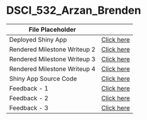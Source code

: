# DSCI_532_Arzan_Brenden


| File Placeholder                |                         |
| ------------------------------- | ----------------------- |
| Deployed Shiny App         | [Click here](https://arzan-irani.shinyapps.io/city-crime-comparison/) |
| Rendered Milestone Writeup 2 | [Click here](https://github.com/UBC-MDS/DSCI_532_Arzan_Brenden/blob/master/Milestone2_Writeup.md) |
| Rendered Milestone Writeup 3 | [Click here](https://github.com/UBC-MDS/DSCI_532_Arzan_Brenden/blob/master/Milestone3_Writeup.md) |
| Rendered Milestone Writeup 4 | [Click here]() |
| Shiny App Source Code      |  [Click here](https://github.com/UBC-MDS/DSCI_532_Arzan_Brenden/blob/master/City-Crime-Comparison/app.R) |
| Feedback - 1     |  [Click here](https://github.com/UBC-MDS/DSCI-532_Linyang-Alex/issues/23) |
| Feedback - 2      |  [Click here](https://github.com/UBC-MDS/DSCI_532_Mental-health-survey-Tech/issues/16) |
| Feedback - 3      |  [Click here](https://github.com/UBC-MDS/DSCI-532_Alex-Jesica_Bechdel-Test/issues/13) |
